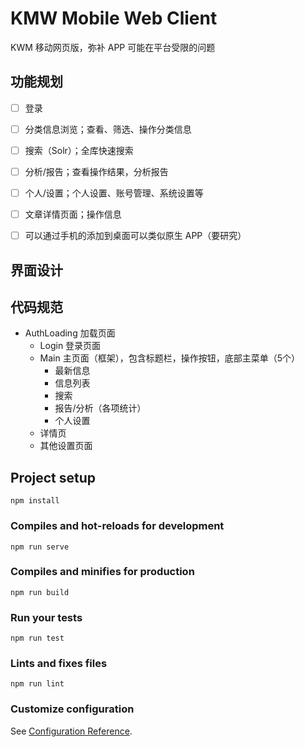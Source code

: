 # KMW Mobile Web Client

KWM 移动网页版，弥补 APP 可能在平台受限的问题


## 功能规划

- [ ] 登录
- [ ] 分类信息浏览；查看、筛选、操作分类信息
- [ ] 搜索（Solr）；全库快速搜索
- [ ] 分析/报告；查看操作结果，分析报告
- [ ] 个人/设置；个人设置、账号管理、系统设置等
- [ ] 文章详情页面；操作信息
- [ ] 可以通过手机的添加到桌面可以类似原生 APP（要研究）


## 界面设计

## 代码规范

- AuthLoading 加载页面
    + Login 登录页面
    + Main 主页面（框架），包含标题栏，操作按钮，底部主菜单（5个）
        - 最新信息
        - 信息列表
        - 搜索
        - 报告/分析（各项统计）
        - 个人设置
    + 详情页
    + 其他设置页面



## Project setup
```
npm install
```

### Compiles and hot-reloads for development
```
npm run serve
```

### Compiles and minifies for production
```
npm run build
```

### Run your tests
```
npm run test
```

### Lints and fixes files
```
npm run lint
```

### Customize configuration
See [Configuration Reference](https://cli.vuejs.org/config/).



